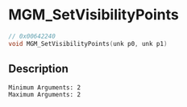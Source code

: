 # MGM_SetVisibilityPoints
```c
// 0x00642240
void MGM_SetVisibilityPoints(unk p0, unk p1)
```
## Description
```
Minimum Arguments: 2
Maximum Arguments: 2
```
